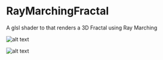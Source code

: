 # RayMarchingFractal

A glsl shader to that renders a 3D Fractal using Ray Marching

![alt text](https://github.com/41pha1/RayMarchingFractal/blob/main/render.jpg?raw=true)

![alt text](https://github.com/41pha1/RayMarchingFractal/blob/main/render.gif?raw=true)
